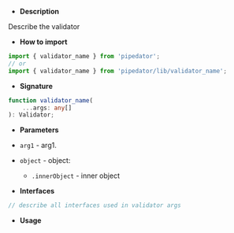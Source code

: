 - **Description**

Describe the validator

- **How to import**

```typescript
import { validator_name } from 'pipedator';
// or
import { validator_name } from 'pipedator/lib/validator_name';

```
- **Signature**

```typescript
function validator_name(
	...args: any[]
): Validator;
```
- **Parameters**

- `arg1` - arg1.
- `object` - object:
  - `.innerObject` - inner object

- **Interfaces**

```typescript
// describe all interfaces used in validator args
```

- **Usage**

